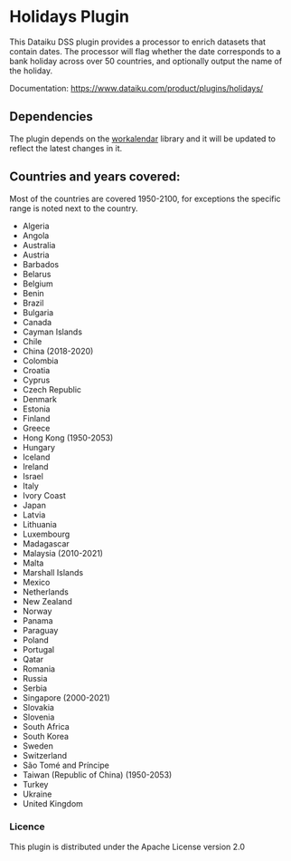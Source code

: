 # Holidays Plugin

This Dataiku DSS plugin provides a processor to enrich datasets that contain dates. The processor will flag whether the date corresponds to a bank holiday across over 50 countries, and optionally output the name of the holiday.

Documentation: https://www.dataiku.com/product/plugins/holidays/

## Dependencies
The plugin depends on the [workalendar](https://github.com/peopledoc/workalendar) library and it will be updated to reflect the latest changes in it.

## Countries and years covered:
Most of the countries are covered 1950-2100, for exceptions the specific range is noted next to the country.
- Algeria
- Angola
- Australia
- Austria
- Barbados
- Belarus
- Belgium
- Benin
- Brazil
- Bulgaria
- Canada
- Cayman Islands
- Chile
- China (2018-2020)
- Colombia
- Croatia
- Cyprus
- Czech Republic
- Denmark
- Estonia
- Finland
- Greece
- Hong Kong (1950-2053)
- Hungary
- Iceland
- Ireland
- Israel
- Italy
- Ivory Coast
- Japan
- Latvia
- Lithuania
- Luxembourg
- Madagascar
- Malaysia (2010-2021)
- Malta
- Marshall Islands
- Mexico
- Netherlands
- New Zealand
- Norway
- Panama
- Paraguay
- Poland
- Portugal
- Qatar
- Romania
- Russia
- Serbia
- Singapore (2000-2021)
- Slovakia
- Slovenia
- South Africa
- South Korea
- Sweden
- Switzerland
- São Tomé and Príncipe
- Taiwan (Republic of China) (1950-2053)
- Turkey
- Ukraine
- United Kingdom

### Licence
This plugin is distributed under the Apache License version 2.0